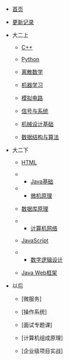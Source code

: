 * [首页]()

* [更新记录](更新记录.md)

* 大二上
    * [C++](大二上/C++/C++.md)

    * [Python](大二上/Python/Python.md)   

    * [离散数学](大二上/离散数学/离散数学.md)

    * [机器学习](大二上/机器学习/机器学习.md)

    * [模拟电路](大二上/模拟电路/模拟电路.md)
    
    * [信号与系统](大二上/信号与系统/信号与系统.md)

    * [机械设计基础](大二上/机械设计基础/机械设计基础.md)

    * [数据结构与算法](大二上/数据结构与算法/数据结构与算法.md)

* 大二下
    * [HTML](大二下/HTML/HTML.md)

    * * [Java基础](大二下/Java基础/Java基础.md)

    <!-- * [运筹学](大二下/运筹学/运筹学.md) -->

    <!-- * [软件工程](大二下/软件工程/软件工程.md) -->

    * * [微机原理](大二下/微机原理/微机原理.md)
    
    <!-- * [深度学习](大二下/深度学习/深度学习.md) -->
    
    * [数据库原理](大二下/数据库原理/数据库原理.md)
    
    * * [计算机网络](大二下/计算机网络/计算机网络.md)
    
    * [JavaScript](大二下/JavaScript/JavaScript.md)

    <!-- * [自动控制原理](大二下/自动控制原理/自动控制原理.md) -->
    
    * * [数字逻辑设计](大二下/数字逻辑设计/数字逻辑设计.md)
    
    * [Java Web框架](大二下/JavaWeb框架/JavaWeb框架.md)

    <!-- * [智能机器人技术](大二下/智能机器人技术/智能机器人技术.md) -->
    
* 以后
    * [微服务]

    * [操作系统]

    * [面试专题课]

    * [计算机组成原理]

    * [企业级项目实战]

<!--* 以后完成
    * [51单片机](catalog/51单片机.md)-->
